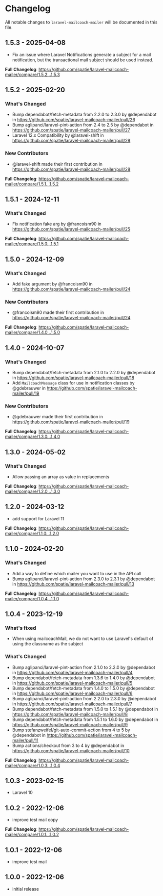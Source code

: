 # Changelog

All notable changes to `laravel-mailcoach-mailer` will be documented in this file.

## 1.5.3 - 2025-04-08

* Fix an issue where Laravel Notifications generate a subject for a mail notification, but the transactional mail subject should be used instead.

**Full Changelog**: https://github.com/spatie/laravel-mailcoach-mailer/compare/1.5.2...1.5.3

## 1.5.2 - 2025-02-20

### What's Changed

* Bump dependabot/fetch-metadata from 2.2.0 to 2.3.0 by @dependabot in https://github.com/spatie/laravel-mailcoach-mailer/pull/26
* Bump aglipanci/laravel-pint-action from 2.4 to 2.5 by @dependabot in https://github.com/spatie/laravel-mailcoach-mailer/pull/27
* Laravel 12.x Compatibility by @laravel-shift in https://github.com/spatie/laravel-mailcoach-mailer/pull/28

### New Contributors

* @laravel-shift made their first contribution in https://github.com/spatie/laravel-mailcoach-mailer/pull/28

**Full Changelog**: https://github.com/spatie/laravel-mailcoach-mailer/compare/1.5.1...1.5.2

## 1.5.1 - 2024-12-11

### What's Changed

* Fix notification fake arg by @francoism90 in https://github.com/spatie/laravel-mailcoach-mailer/pull/25

**Full Changelog**: https://github.com/spatie/laravel-mailcoach-mailer/compare/1.5.0...1.5.1

## 1.5.0 - 2024-12-09

### What's Changed

* Add fake argument by @francoism90 in https://github.com/spatie/laravel-mailcoach-mailer/pull/24

### New Contributors

* @francoism90 made their first contribution in https://github.com/spatie/laravel-mailcoach-mailer/pull/24

**Full Changelog**: https://github.com/spatie/laravel-mailcoach-mailer/compare/1.4.0...1.5.0

## 1.4.0 - 2024-10-07

### What's Changed

* Bump dependabot/fetch-metadata from 2.1.0 to 2.2.0 by @dependabot in https://github.com/spatie/laravel-mailcoach-mailer/pull/18
* Add `MailcoachMessage` class for use in notification classes by @gdebrauwer in https://github.com/spatie/laravel-mailcoach-mailer/pull/19

### New Contributors

* @gdebrauwer made their first contribution in https://github.com/spatie/laravel-mailcoach-mailer/pull/19

**Full Changelog**: https://github.com/spatie/laravel-mailcoach-mailer/compare/1.3.0...1.4.0

## 1.3.0 - 2024-05-02

### What's Changed

* Allow passing an array as value in replacements

**Full Changelog**: https://github.com/spatie/laravel-mailcoach-mailer/compare/1.2.0...1.3.0

## 1.2.0 - 2024-03-12

- add support for Laravel 11

**Full Changelog**: https://github.com/spatie/laravel-mailcoach-mailer/compare/1.1.0...1.2.0

## 1.1.0 - 2024-02-20

### What's Changed

* Add a way to define which mailer you want to use in the API call
* Bump aglipanci/laravel-pint-action from 2.3.0 to 2.3.1 by @dependabot in https://github.com/spatie/laravel-mailcoach-mailer/pull/13

**Full Changelog**: https://github.com/spatie/laravel-mailcoach-mailer/compare/1.0.4...1.1.0

## 1.0.4 - 2023-12-19

### What's fixed

* When using mailcoachMail, we do not want to use Laravel's default of using the classname as the subject

### What's Changed

* Bump aglipanci/laravel-pint-action from 2.1.0 to 2.2.0 by @dependabot in https://github.com/spatie/laravel-mailcoach-mailer/pull/4
* Bump dependabot/fetch-metadata from 1.3.6 to 1.4.0 by @dependabot in https://github.com/spatie/laravel-mailcoach-mailer/pull/5
* Bump dependabot/fetch-metadata from 1.4.0 to 1.5.0 by @dependabot in https://github.com/spatie/laravel-mailcoach-mailer/pull/6
* Bump aglipanci/laravel-pint-action from 2.2.0 to 2.3.0 by @dependabot in https://github.com/spatie/laravel-mailcoach-mailer/pull/7
* Bump dependabot/fetch-metadata from 1.5.0 to 1.5.1 by @dependabot in https://github.com/spatie/laravel-mailcoach-mailer/pull/8
* Bump dependabot/fetch-metadata from 1.5.1 to 1.6.0 by @dependabot in https://github.com/spatie/laravel-mailcoach-mailer/pull/9
* Bump stefanzweifel/git-auto-commit-action from 4 to 5 by @dependabot in https://github.com/spatie/laravel-mailcoach-mailer/pull/11
* Bump actions/checkout from 3 to 4 by @dependabot in https://github.com/spatie/laravel-mailcoach-mailer/pull/10

**Full Changelog**: https://github.com/spatie/laravel-mailcoach-mailer/compare/1.0.3...1.0.4

## 1.0.3 - 2023-02-15

- Laravel 10

## 1.0.2 - 2022-12-06

- improve test mail copy

**Full Changelog**: https://github.com/spatie/laravel-mailcoach-mailer/compare/1.0.1...1.0.2

## 1.0.1 - 2022-12-06

- improve test mail

## 1.0.0 - 2022-12-06

- initial release
